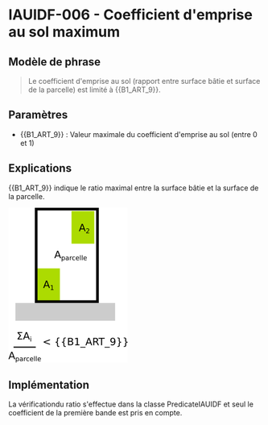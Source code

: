 # IAUIDF-006 - Coefficient d'emprise au sol maximum

## Modèle de phrase

> Le coefficient d'emprise au sol (rapport entre surface bâtie et surface de la parcelle) est limité à {{B1_ART_9}}.

## Paramètres
*  {{B1_ART_9}} : Valeur maximale du coefficient d'emprise au sol (entre 0 et 1)


## Explications

{{B1_ART_9}} indique le ratio maximal entre la surface bâtie et la surface de la parcelle.

![Image montrant la contrainte de distance entre deux  bâtiments](../img/rules/IAUIDF/IAUIDF-006.png)

## Implémentation

La vérificationdu ratio s'effectue dans la classe PredicateIAUIDF et seul le coefficient de la première bande est pris en compte.
